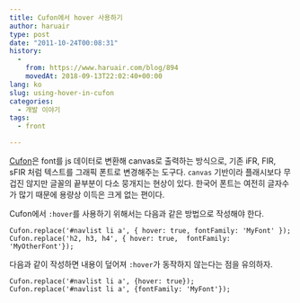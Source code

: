 ```yaml
---
title: Cufon에서 hover 사용하기
author: haruair
type: post
date: "2011-10-24T00:08:31"
history:
  - 
    from: https://www.haruair.com/blog/894
    movedAt: 2018-09-13T22:02:40+00:00
lang: ko
slug: using-hover-in-cufon
categories:
  - 개발 이야기
tags:
  - front

---
```

[Cufon][1]은 font를 js 데이터로 변환해 canvas로 출력하는 방식으로, 기존 iFR, FIR, sFIR 처럼 텍스트를 그래픽 폰트로 변경해주는 도구다. `canvas` 기반이라 플래시보다 무겁진 않지만 글꼴의 끝부분이 다소 뭉개지는 현상이 있다. 한국어 폰트는 여전히 글자수가 많기 때문에 용량상 이득은 크게 없는 편이다.

Cufon에서 `:hover`를 사용하기 위해서는 다음과 같은 방법으로 작성해야 한다.

    Cufon.replace('#navlist li a', { hover: true, fontFamily: 'MyFont' });
    Cufon.replace('h2, h3, h4', { hover: true,  fontFamily: 'MyOtherFont'});
    

다음과 같이 작성하면 내용이 덮어져 `:hover`가 동작하지 않는다는 점을 유의하자.

    Cufon.replace('#navlist li a', {hover: true});
    Cufon.replace('#navlist li a', {fontFamily: 'MyFont'});

 [1]: http://cufon.shoqolate.com/
